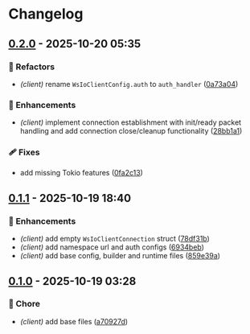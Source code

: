 # Changelog

## [0.2.0](https://github.com/ws-io/ws.io-rs/compare/wsio-client-v0.1.1...wsio-client-v0.2.0) - 2025-10-20 05:35

### 💅 Refactors

- *(client)* rename `WsIoClientConfig.auth` to `auth_handler` ([0a73a04](https://github.com/ws-io/ws.io-rs/commit/0a73a04))

### 🚀 Enhancements

- *(client)* implement connection establishment with init/ready packet handling and add connection close/cleanup functionality ([28bb1a1](https://github.com/ws-io/ws.io-rs/commit/28bb1a1))

### 🩹 Fixes

- add missing Tokio features ([0fa2c13](https://github.com/ws-io/ws.io-rs/commit/0fa2c13))

## [0.1.1](https://github.com/ws-io/ws.io-rs/compare/wsio-client-v0.1.0...wsio-client-v0.1.1) - 2025-10-19 18:40

### 🚀 Enhancements

- *(client)* add empty `WsIoClientConnection` struct ([78df31b](https://github.com/ws-io/ws.io-rs/commit/78df31b))
- *(client)* add namespace url and auth configs ([6934beb](https://github.com/ws-io/ws.io-rs/commit/6934beb))
- *(client)* add base config, builder and runtime files ([859e39a](https://github.com/ws-io/ws.io-rs/commit/859e39a))

## [0.1.0](https://github.com/ws-io/ws.io-rs/releases/tag/wsio-client-v0.1.0) - 2025-10-19 03:28

### 🏡 Chore

- *(client)* add base files ([a70927d](https://github.com/ws-io/ws.io-rs/commit/a70927d))
